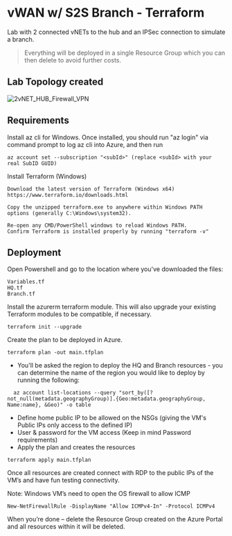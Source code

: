 # vWAN w/ S2S Branch - Terraform

Lab with 2 connected vNETs to the hub and an IPSec connection to simulate a branch.
>Everything will be deployed in a single Resource Group which you can then delete to avoid further costs.

## Lab Topology created

![2vNET_HUB_Firewall_VPN](https://user-images.githubusercontent.com/101132018/185445495-040fae1b-d94a-4b39-b6c1-6f90c976fe6c.jpg)

## Requirements

Install az cli for Windows. Once installed, you should run "az login" via command prompt to log az cli into Azure, and then run 
```
az account set --subscription "<subId>" (replace <subId> with your real SubID GUID)
```

Install Terraform (Windows)
```
Download the latest version of Terraform (Windows x64) https://www.terraform.io/downloads.html

Copy the unzipped terraform.exe to anywhere within Windows PATH options (generally C:\Windows\system32).

Re-open any CMD/PowerShell windows to reload Windows PATH.
Confirm Terraform is installed properly by running "terraform -v"
```

## Deployment

Open Powershell and go to the location where you've downloaded the files:
```
Variables.tf
HQ.tf
Branch.tf
```
Install the azurerm terraform module. This will also upgrade your existing Terraform modules to be compatible, if necessary.
```
terraform init --upgrade
```
Create the plan to be deployed in Azure.
```
terraform plan -out main.tfplan
```
  * You'll be asked the region to deploy the HQ and Branch resources - you can determine the name of the region you would like to deploy by running the following:
  ```
    az account list-locations --query "sort_by([?not_null(metadata.geographyGroup)].{Geo:metadata.geographyGroup, Name:name}, &Geo)" -o table
  ```
  * Define home public IP to be allowed on the NSGs (giving the VM's Public IPs only access to the defined IP)
  * User & password for the VM access (Keep in mind Password requirements)
* Apply the plan and creates the resources
```
terraform apply main.tfplan
```
Once all resources are created connect with RDP to the public IPs of the VM’s and have fun testing connectivity.

Note: Windows VM’s need to open the OS firewall to allow ICMP
```
New-NetFirewallRule -DisplayName "Allow ICMPv4-In" -Protocol ICMPv4
```
When you’re done – delete the Resource Group created on the Azure Portal and all resources within it will be deleted.
